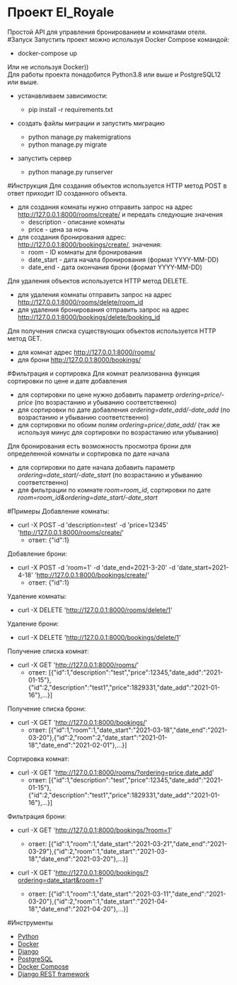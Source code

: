 # Проект El_Royale

Простой API для управления бронированием и комнатами отеля.
#Запуск
Запустить проект можно используя Docker Compose командой:
+ docker-compose up  
  

Или не используя Docker))  
Для работы проекта понадобится Python3.8 или выше и PostgreSQL12 или выше.
+ устанавливаем зависимости:
    + pip install -r requirements.txt  
      
+ создать файлы миграции и запустить миграцию
    + python manage.py makemigrations  
    + python manage.py migrate  
      
+ запустить сервер
  + python manage.py runserver  
    
#Инструкция
Для создания объектов используется HTTP метод POST в ответ приходит ID созданного объекта.
  + для создания комнаты нужно отправить запрос на адрес http://127.0.0.1:8000/rooms/create/ и передать следующие значения
    + description - описание комнаты
    + price - цена за ночь
  + для создания бронирования адрес: http://127.0.0.1:8000/bookings/create/, значения:
    + room - ID комнаты для бронирования
    + date_start - дата начала бронирования (формат YYYY-MM-DD)
    + date_end - дата окончания брони (формат YYYY-MM-DD)  
    
Для удаления объектов используется HTTP метод DELETE.
+ для удаления комнаты отправить запрос на адрес http://127.0.0.1:8000/rooms/delete/room_id
+ для удаления бронирования отправить запрос на адрес http://127.0.0.1:8000/bookings/delete/booking_id  
  
Для получения списка существующих объектов используется HTTP метод GET.
+ для комнат адрес http://127.0.0.1:8000/rooms/
+ для брони http://127.0.0.1:8000/bookings/  
  
#Фильтрация и сортировка
Для комнат реализованна функция сортировки по цене и дате добавления
+ для сортировки по цене нужно добавить параметр *ordering=price/-price* (по возрастанию и убыванию соответственно)
+ для сортировки по дате добавления *ordering=date_add/-date_add* (по возрастанию и убыванию соответственно)
+ для сортировки по обоим полям *ordering=price/,date_add/* (так же используя минус для сортировки по возрастанию или убыванию)  
  
Для бронирования есть возможность просмотра брони для определенной комнаты и сортировка по дате начала
+ для сортировки по дате начала добавить параметр *ordering=date_start/-date_start* (по возрастанию и убыванию соответственно)
+ для фильтрации по комнате *room=room_id*, сортировки по дате *room=room_id&ordering=date_start/-date_start*  
  
#Примеры 
Добавление комнаты: 
+ curl -X POST -d 'description=test' -d 'price=12345' 'http://127.0.0.1:8000/rooms/create/'
    + ответ: {"id":1}  
      
Добавление брони:
+ curl -X POST -d 'room=1' -d 'date_end=2021-3-20' -d 'date_start=2021-4-18' 'http://127.0.0.1:8000/bookings/create/'  
  + ответ: {"id":1}  
      
Удаление комнаты:
+ curl -X DELETE 'http://127.0.0.1:8000/rooms/delete/1'  
  
Удаление брони:
+ curl -X DELETE 'http://127.0.0.1:8000/bookings/delete/1'  
  
Получение списка комнат:
+ curl -X GET 'http://127.0.0.1:8000/rooms/'
    + ответ: [{"id":1,"description":"test","price":12345,"date_add":"2021-01-15"},{"id":2,"description":"test1","price":1829331,"date_add":"2021-01-16"},...}]   
      
Получение списка брони:
+ curl -X GET 'http://127.0.0.1:8000/bookings/'
    + ответ: [{"id":1,"room":1,"date_start":"2021-03-18","date_end":"2021-03-20"},{"id":2,"room":2,"date_start":"2021-01-18","date_end":"2021-02-01"},...}]  
      
Сортировка комнат:
+ curl -X GET 'http://127.0.0.1:8000/rooms/?ordering=price,date_add'
    + ответ: [{"id":1,"description":"test","price":12345,"date_add":"2021-01-15"},{"id":2,"description":"test1","price":1829331,"date_add":"2021-01-16"},...}]  
      
Фильтрация брони:
+ curl -X GET 'http://127.0.0.1:8000/bookings/?room=1'
    + ответ: [{"id":1,"room":1,"date_start":"2021-03-21","date_end":"2021-03-29"},{"id":2,"room":1,"date_start":"2021-03-18","date_end":"2021-03-20"},...}]  
      
+ curl -X GET 'http://127.0.0.1:8000/bookings/?ordering=date_start&room=1'
    + ответ: [{"id":1,"room":1,"date_start":"2021-03-11","date_end":"2021-03-20"},{"id":2,"room":1,"date_start":"2021-04-18","date_end":"2021-04-20"},...}]  
      
#Инструменты
+ [Python](https://www.python.org/)
+ [Docker](https://www.docker.com/)
+ [Django](https://www.djangoproject.com/)
+ [PostgreSQL](https://www.postgresql.org/)
+ [Docker Compose](https://docs.docker.com/compose/)
+ [Django REST framework](https://www.django-rest-framework.org/)
